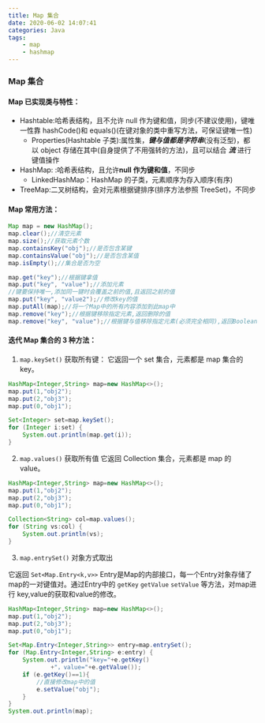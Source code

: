 ```yaml
---
title: Map 集合
date: 2020-06-02 14:07:41
categories: Java
tags: 
    - map
    - hashmap
---
```


### Map 集合

#### Map 已实现类与特性：

-   Hashtable:哈希表结构，且不允许 null 作为键和值，同步(不建议使用)，键唯一性靠 hashCode()和 equals()(在键对象的类中重写方法，可保证键唯一性)
    -   Properties(Hashtable 子类):属性集，**_键与值都是字符串_**(没有泛型)，都以 object 存储在其中(自身提供了不用强转的方法)，且可以结合 **_流_** 进行键值操作
-   HashMap: :哈希表结构，且允许**null 作为键和值**，不同步
    -   LinkedHashMap：HashMap 的子类，元素顺序为存入顺序(有序)
-   TreeMap:二叉树结构，会对元素根据键排序(排序方法参照 TreeSet)，不同步

#### Map 常用方法：

```java
Map map = new HashMap();
map.clear();//清空元素
map.size();//获取元素个数
map.containsKey("obj");//是否包含某键
map.containsValue("obj");//是否包含某值
map.isEmpty();//集合是否为空

map.get("key");//根据键拿值
map.put("key", "value");//添加元素
//键要保持唯一,添加同一键时会覆盖之前的值,且返回之前的值
map.put("key", "value2");//修改key的值
map.putAll(map);//将一个Map中的所有内容添加到此map中
map.remove("key");//根据键移除指定元素,返回删除的值
map.remove("key", "value");//根据键与值移除指定元素(必须完全相同),返回Boolean
```

#### 迭代 Map 集合的 3 种方法：

1. `map.keySet()` 获取所有键：
   它返回一个 set 集合，元素都是 map 集合的 key。

```java
HashMap<Integer,String> map=new HashMap<>();
map.put(1,"obj2");
map.put(2,"obj3");
map.put(0,"obj1");

Set<Integer> set=map.keySet();
for (Integer i:set) {
    System.out.println(map.get(i));
}
```

2. `map.values()` 获取所有值
   它返回 Collection 集合，元素都是 map 的 value。

```java
HashMap<Integer,String> map=new HashMap<>();
map.put(1,"obj2");
map.put(2,"obj3");
map.put(0,"obj1");

Collection<String> col=map.values();
for (String vs:col) {
    System.out.println(vs);
}
```

3. `map.entrySet()` 对象方式取出

它返回 `Set<Map.Entry<k,v>>` Entry是Map的内部接口，每一个Entry对象存储了map的一对键值对。通过Entry中的 `getKey` `getValue` `setValue` 等方法，对map进行 key,value的获取和value的修改。

```java
HashMap<Integer,String> map=new HashMap<>();
map.put(1,"obj2");
map.put(2,"obj3");
map.put(0,"obj1");

Set<Map.Entry<Integer,String>> entry=map.entrySet();
for (Map.Entry<Integer,String> e:entry) {
    System.out.println("key="+e.getKey()
            +"，value="+e.getValue());
    if (e.getKey()==1){
        //直接修改map中的值
        e.setValue("obj");
    }
}
System.out.println(map);
```